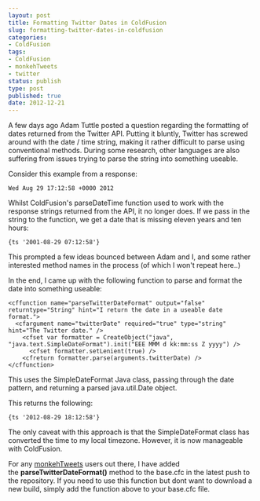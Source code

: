 ```yaml
---
layout: post
title: Formatting Twitter Dates in ColdFusion
slug: formatting-twitter-dates-in-coldfusion
categories:
- ColdFusion
tags:
- ColdFusion
- monkehTweets
- twitter
status: publish
type: post
published: true
date: 2012-12-21
---
```

<p>A few days ago Adam Tuttle posted a question regarding the formatting of dates returned from the Twitter API. Putting it bluntly, Twitter has screwed around with the date / time string, making it rather difficult to parse using conventional methods. During some research, other languages are also suffering from issues trying to parse the string into something useable.</p>
<p>Consider this example from a response:</p>

```
Wed Aug 29 17:12:58 +0000 2012
```

<p>Whilst ColdFusion's parseDateTime function used to work with the response strings returned from the API, it no longer does. If we pass in the string to the function, we get a date that is missing eleven years and ten hours:</p>

```
{ts '2001-08-29 07:12:58'}
```

<p>This prompted a few ideas bounced between Adam and I, and some rather interested method names in the process (of which I won't repeat here..)</p>
<p>In the end, I came up with the following function to parse and format the date into something useable:</p>

```
<cffunction name="parseTwitterDateFormat" output="false" returntype="String" hint="I return the date in a useable date format.">
  <cfargument name="twitterDate" required="true" type="string" hint="The Twitter date." />
    <cfset var formatter = CreateObject("java", "java.text.SimpleDateFormat").init("EEE MMM d kk:mm:ss Z yyyy") />
      <cfset formatter.setLenient(true) />
	<cfreturn formatter.parse(arguments.twitterDate) />
</cffunction>
```

<p>This uses the SimpleDateFormat Java class, passing through the date pattern, and returning a parsed java.util.Date object.</p>
<p>This returns the following:</p>

```
{ts '2012-08-29 18:12:58'}
```

<p>The only caveat with this approach is that the SimpleDateFormat class has converted the time to my local timezone. However, it is now manageable with ColdFusion.</p>
<p>For any <a title="monkehTweets on GitHub" href="https://github.com/coldfumonkeh/monkehTweets" target="_blank">monkehTweets</a> users out there, I have added the <strong>parseTwitterDateFormat()</strong> method to the base.cfc in the latest push to the repository. If you need to use this function but dont want to download a new build, simply add the function above to your base.cfc file.</p>
